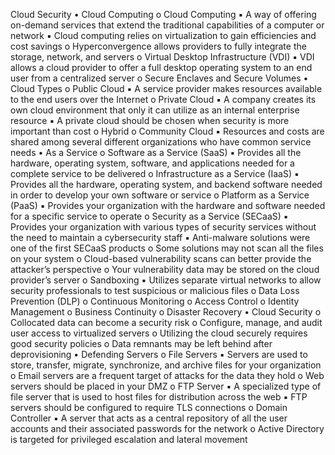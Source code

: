 <!-- ---
layout: post
title:  "CompTIA Security+ SY0-501 Study Notes - Phần B10: Cloud Security"
author: blackeye
categories: [ exam network, security, comptia, experience ]
image: assets/images/10.jpg
--- -->

Cloud Security
• Cloud Computing
o Cloud Computing
▪ A way of offering on-demand services that extend the traditional
capabilities of a computer or network
▪ Cloud computing relies on virtualization to gain efficiencies and cost
savings
o Hyperconvergence allows providers to fully integrate the storage, network, and
servers
o Virtual Desktop Infrastructure (VDI)
▪ VDI allows a cloud provider to offer a full desktop operating system to an
end user from a centralized server
o Secure Enclaves and Secure Volumes
• Cloud Types
o Public Cloud
▪ A service provider makes resources available to the end users over the
Internet
o Private Cloud
▪ A company creates its own cloud environment that only it can utilize as
an internal enterprise resource
▪ A private cloud should be chosen when security is more important than
cost
o Hybrid
o Community Cloud
▪ Resources and costs are shared among several different organizations
who have common service needs
• As a Service
o Software as a Service (SaaS)
▪ Provides all the hardware, operating system, software, and applications
needed for a complete service to be delivered
o Infrastructure as a Service (IaaS)
▪ Provides all the hardware, operating system, and backend software
needed in order to develop your own software or service
o Platform as a Service (PaaS)
▪ Provides your organization with the hardware and software needed for a
specific service to operate
o Security as a Service (SECaaS)
▪ Provides your organization with various types of security services without
the need to maintain a cybersecurity staff
▪ Anti-malware solutions were one of the first SECaaS products
o Some solutions may not scan all the files on your system
o Cloud-based vulnerability scans can better provide the attacker’s perspective
o Your vulnerability data may be stored on the cloud provider’s server
o Sandboxing
▪ Utilizes separate virtual networks to allow security professionals to test
suspicious or malicious files
o Data Loss Prevention (DLP)
o Continuous Monitoring
o Access Control
o Identity Management
o Business Continuity
o Disaster Recovery
• Cloud Security
o Collocated data can become a security risk
o Configure, manage, and audit user access to virtualized servers
o Utilizing the cloud securely requires good security policies
o Data remnants may be left behind after deprovisioning
• Defending Servers
o File Servers
▪ Servers are used to store, transfer, migrate, synchronize, and archive files
for your organization
o Email servers are a frequent target of attacks for the data they hold
o Web servers should be placed in your DMZ
o FTP Server
▪ A specialized type of file server that is used to host files for distribution
across the web
▪ FTP servers should be configured to require TLS connections
o Domain Controller
▪ A server that acts as a central repository of all the user accounts and their
associated passwords for the network
o Active Directory is targeted for privileged escalation and lateral movement